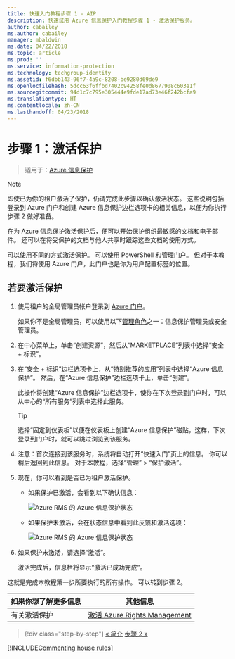 ```yaml
---
title: 快速入门教程步骤 1 - AIP
description: 快速试用 Azure 信息保护入门教程步骤 1 - 激活保护服务。
author: cabailey
ms.author: cabailey
manager: mbaldwin
ms.date: 04/22/2018
ms.topic: article
ms.prod: ''
ms.service: information-protection
ms.technology: techgroup-identity
ms.assetid: f6dbb143-96f7-4a9c-8208-be9280d69de9
ms.openlocfilehash: 5dcc63f6ffbd7402c94258fe0d8677908c603e1f
ms.sourcegitcommit: 94d1c7c795e305444e9fde17ad73e46f242bcfa9
ms.translationtype: HT
ms.contentlocale: zh-CN
ms.lasthandoff: 04/23/2018
---
```

# <a name="step-1-activate-protection"></a>步骤 1：激活保护
 
>适用于：[Azure 信息保护](https://azure.microsoft.com/pricing/details/information-protection)

> [!NOTE]
>即使已为你的租户激活了保护，仍请完成此步骤以确认激活状态。 这些说明包括登录到 Azure 门户和创建 Azure 信息保护边栏选项卡的相关信息，以便为你执行步骤 2 做好准备。

在为 Azure 信息保护激活保护后，便可以开始保护组织最敏感的文档和电子邮件。 还可以在将受保护的文档与他人共享时跟踪这些文档的使用方式。 

可以使用不同的方式激活保护。 可以使用 PowerShell 和管理门户。 但对于本教程，我们将使用 Azure 门户，此门户也是你为用户配置标签的位置。 

## <a name="to-activate-protection"></a>若要激活保护

1. 使用租户的全局管理员帐户登录到 [Azure 门户](https://portal.azure.com)。 
    
    如果你不是全局管理员，可以使用以下[管理角色](/azure/active-directory/active-directory-assign-admin-roles-azure-portal)之一：信息保护管理员或安全管理员。

2. 在中心菜单上，单击“创建资源”，然后从“MARKETPLACE”列表中选择“安全 + 标识”。 
    
3.  在“安全 + 标识”边栏选项卡上，从“特别推荐的应用”列表中选择“Azure 信息保护”。 然后，在“Azure 信息保护”边栏选项卡上，单击“创建”。
    
    此操作将创建“Azure 信息保护”边栏选项卡，使你在下次登录到门户时，可以从中心的“所有服务”列表中选择此服务。 
    
    > [!TIP] 
    > 选择“固定到仪表板”以便在仪表板上创建“Azure 信息保护”磁贴，这样，下次登录到门户时，就可以跳过浏览到该服务。

4. 注意：首次连接到该服务时，系统将自动打开“快速入门”页上的信息。 你可以稍后返回到此信息。 对于本教程，选择“管理” > “保护激活”。 

5. 现在，你可以看到是否已为租户激活保护。 
    
    - 如果保护已激活，会看到以下确认信息：
        
        ![Azure RMS 的 Azure 信息保护状态](../media/info-protect-azurerms-activated.png)
        
    - 如果保护未激活，会在状态信息中看到此反馈和激活选项：
        
        ![Azure RMS 的 Azure 信息保护状态](../media/info-protect-azurerms-deactivated.png)

6. 如果保护未激活，请选择“激活”。 

    激活完成后，信息栏将显示“激活已成功完成”。

这就是完成本教程第一步所要执行的所有操作。 可以转到步骤 2。

|如果你想了解更多信息|其他信息|
|--------------------------------|--------------------------|
|有关激活保护|[激活 Azure Rights Management](../deploy-use/activate-service.md)|


>[!div class="step-by-step"]
[&#171; 简介](infoprotect-quick-start-tutorial.md)
[步骤 2 &#187;](infoprotect-tutorial-step2.md)

[!INCLUDE[Commenting house rules](../includes/houserules.md)]
